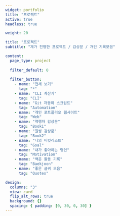 ```yaml
---
widget: portfolio
title: "프로젝트"
active: true
headless: true

weight: 20

title: "프로젝트"
subtitle: "제가 진행한 프로젝트 / 감상문 / 개인 기록모음"

content:
  page_type: project
  
  filter_default: 0
  
  filter_button:
    - name: "전체 보기"
      tag: "*"
    - name: "CLI 계산기"
      tag: "CLI"
    - name: "Git 자동화 스크립트"
      tag: "Automation"
    - name: "개인 포트폴리오 웹사이트"
      tag: "Web"
    - name: "역행자 감상문"
      tag: "Book1"
    - name: "원씽 감상문"
      tag: "Book2"
    - name: "나의 버킷리스트"
      tag: "Goal"
    - name: "내가 좋아하는 명언"
      tag: "Motivation"
    - name: "백준 활동 기록"
      tag: "Baekjoon"
    - name: "좋은 글귀 모음"
      tag: "Quotes"

design:
  columns: "3"
  view: card
  flip_alt_rows: true
  background: {}
  spacing: { padding: [0, 30, 0, 30] }
---
```

